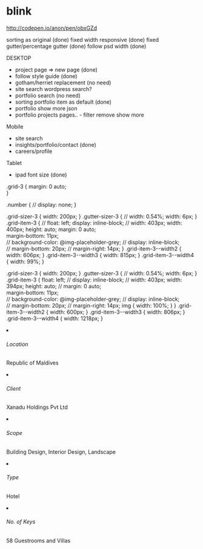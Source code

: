 # blink
http://codepen.io/anon/pen/obxGZd

sorting as original (done)
fixed width responsive (done)
fixed gutter/percentage gutter (done)
follow psd width (done)

DESKTOP
- project page => new page (done)
- follow style guide (done)
- gotham/herriet replacement (no need)
- site search wordpress search?
- portfolio search (no need)
- sorting portfolio item as default (done)
- portfolio show more json
- portfolio projects pages.. - filter remove show more

Mobile
- site search
- insights/portfolio/contact (done)
- careers/profile

Tablet
- ipad font size (done)

.grid-3 {
	margin: 0 auto;			
}

.number {
	// display: none;
}

.grid-sizer-3 {
	width: 200px;
}
.gutter-sizer-3 {
	// width: 0.54%;
	width: 6px;
}
.grid-item-3 { 
	// float: left;
	display: inline-block;
	// width: 403px;
	width: 400px;
	height: auto;
	margin: 0 auto;				
	margin-bottom: 11px;				
	// background-color: @img-placeholder-grey;
	// display: inline-block;				
	// margin-bottom: 20px;
	// margin-right: 14px;
}
.grid-item-3--width2 { 
	width: 606px; 
}
.grid-item-3--width3 { 
	width: 815px; 
}
.grid-item-3--width4 { 
	width: 99%;
}


.grid-sizer-3 {
	width: 200px;
}
.gutter-sizer-3 {
	// width: 0.54%;
	width: 6px;
}
.grid-item-3 { 
	float: left;
	// display: inline-block;
	// width: 403px;
	width: 394px;
	height: auto;
	// margin: 0 auto;				
	margin-bottom: 11px;				
	// background-color: @img-placeholder-grey;
	// display: inline-block;				
	// margin-bottom: 20px;
	// margin-right: 14px;
	img {
		width: 100%;
	}
}
.grid-item-3--width2 { 
	width: 600px; 
}
.grid-item-3--width3 { 
	width: 806px; 
}
.grid-item-3--width4 { 
	width: 1218px;
}


<li><h6>Location</h6><p>Republic of Maldives</p></li>									
<li><h6>Client</h6><p>Xanadu Holdings Pvt Ltd</p></li>									
<li><h6>Scope</h6><p>Building Design, Interior Design, Landscape</p></li>
<li><h6>Type</h6><p>Hotel</p></li>
<li><h6>No. of Keys</h6><p>58 Guestrooms and Villas</p></li>